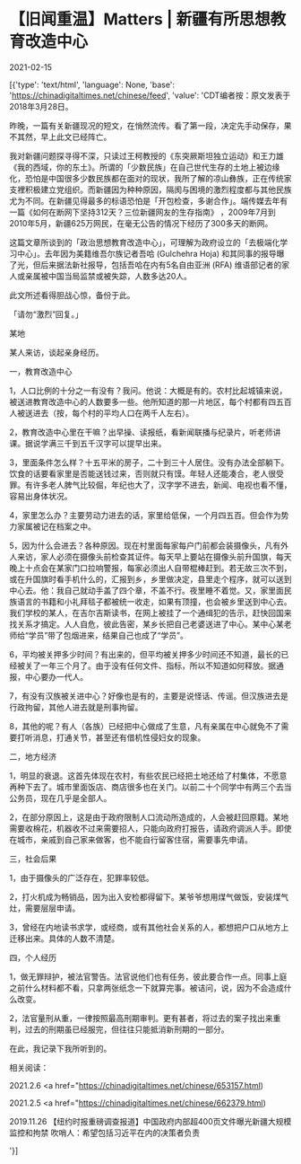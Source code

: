 # 【旧闻重温】Matters | 新疆有所思想教育改造中心

2021-02-15

[{'type': 'text/html', 'language': None, 'base': 'https://chinadigitaltimes.net/chinese/feed', 'value': 'CDT编者按：原文发表于2018年3月28日。

昨晚，一篇有关新疆现况的短文，在悄然流传。看了第一段，决定先手动保存，果不其然，早上此文已经阵亡。

我对新疆问题探寻得不深，只读过王柯教授的《东突厥斯坦独立运动》和王力雄《我的西域，你的东土》。所谓的「少数民族」在自己世代生存的土地上被边缘化，恐怕是中国很多少数民族都在面对的现状，我所了解的凉山彝族，正在传统家支裡积极建立党组织。而新疆因为种种原因，隔阂与困境的激烈程度都与其他民族尤为不同。在新疆见得最多的标语恐怕是「开包检查，多谢合作」。端传媒去年有一篇《如何在断网下坚持312天？三位新疆网友的生存指南》 ，2009年7月到2010年5月，新疆625万网民，在毫无公告的情况下经历了300多天的断网。

这篇文章所谈到的「政治思想教育改造中心」，可理解为政府设立的「去极端化学习中心」。去年因为美籍维吾尔族记者吾哈 (Gulchehra Hoja) 和其同事的报导曝了光，但后来据法新社报导，包括吾哈在内有5名自由亚洲 (RFA) 维语部记者的家人或亲属被中国当局监禁或被失踪，人数多达20人。

此文所述看得胆战心惊，备份于此。

「请勿“激烈”回复。」

某地

某人来访，谈起亲身经历。

一，教育改造中心

1，人口比例的十分之一有没有？我问。他说：大概是有的。农村比起城镇来说，被送进教育改造中心的人数要多一些。他所知道的那一片地区，每个村都有四五百人被送进去（按，每个村的平均人口在两千人左右）。

2，教育改造中心里在干嘛？出早操、读报纸，看新闻联播与纪录片，听老师讲课。据说学满三千到五千汉字可以提早出来。

3，里面条件怎么样？十五平米的房子，二十到三十人居住。没有办法全部躺下。饮食的话要看家里是否能送钱过来，否则就只有馍。年轻人还能凑合，老人很受罪。有许多老人脾气比较倔，年纪也大了，汉字学不进去，新闻、电视也看不懂，容易出身体状况。

4，家里怎么办？主要劳动力进去的话，家里给低保，一个月四五百。但会作为势力家属被记在档案之中。

5，因为什么会进去？各种原因。现在村里面每家每户门前都会装摄像头，凡有外人来访，家人必须在摄像头前检查其证件。每天早上要站在摄像头前升国旗，每天晚上十点会在某家门口拉响警报，每家必须出人自带棍棒赶到。若无故三次不到，或在升国旗时看手机什么的，汇报到乡，乡里做决定，县里走个程序，就可以送到中心去。他：我自己就动手盖了四个章，不盖不行。夜里睡不着觉。又，家里面民族语言的书籍和小礼拜毯子都被统一收走，如果有顶撞，也会被乡里送到中心去。我们学校的某人，在吉尔吉斯读书，在网上被挂了一个通缉犯的告示，赶快回国来找关系才搞定。人人自危，彼此告密，某乡长把自己老婆送进了中心。某中心某老师给“学员”带了包烟进来，结果自己也成了“学员”。

6，平均被关押多少时间？有出来的，但平均被关押多少时间还不知道，最长的已经被关了一年三个月了。由于没有任何文件、指标，所以不知道如何释放。据通报，中心要办一代人。

7，有没有汉族被关进中心？好像也是有的，主要是说怪话、传谣。但汉族进去是行政拘留，其他人进去就是刑事拘留。

8，其他的呢？有人（各族）已经把中心做成了生意，凡有亲属在中心就免不了需要打听消息，打通关节，甚至还有借机性侵妇女的现象。

二，地方经济

1，明显的衰退。这首先体现在农村，有些农民已经把土地还给了村集体，不愿意再种下去了。城市里面饭店、商店很多也在关门。以前二十个同学中有两三个去当公务员，现在几乎是全部人。

2，在部分原因上，这是由于政府限制人口流动所造成的，人会被赶回原籍。某地需要收棉花，机器收不过来需要招人，只能向政府打报告，请政府调派人手。即使在城市，亲戚到自己家来做客，也不能自行留客住宿，需要事先申请。

三，社会后果

1，由于摄像头的广泛存在，犯罪率较低。

2，打火机成为畅销品，因为出入安检都得留下。某爷爷想用煤气做饭，安装煤气灶，需要层层申请。

3，曾经在内地读书求学，或经商，或有其他社会关系的人，都想把户口从地方上迁移出来。具体的人数不清楚。

四，个人经历

1，做无罪辩护，被法官警告。法官说他们也有任务，彼此要合作一点。同事上庭之前什么材料都不看，只拿两张纸念一下就算完事。被诘问，说，因为不会造成什么改变。

2，法官量刑从重，一律按照最高刑期审判。更有甚者，将过去的案子找出来重判，过去的刑期虽已经服完，但往往只能抵消新刑期的一部分。

在此，我记录下我所听到的。



相关阅读：

2021.2.6 <a href="https://chinadigitaltimes.net/chinese/653157.html)

2021.2.5  <a href="https://chinadigitaltimes.net/chinese/662379.html)

2019.11.26 【纽约时报重磅调查报道】中国政府内部超400页文件曝光新疆大规模监控和拘禁 吹哨人：希望包括习近平在内的决策者负责

'}]